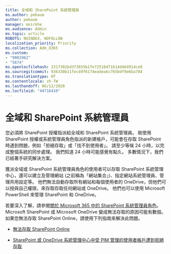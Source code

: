```yaml
---
title: 全域和 SharePoint 系統管理員
ms.author: pebaum
author: pebaum
manager: mnirkhe
ms.audience: Admin
ms.topic: article
ROBOTS: NOINDEX, NOFOLLOW
localization_priority: Priority
ms.collection: Adm_O365
ms.custom:
- "9002962"
- "5674"
ms.openlocfilehash: 231f302bd3f3655b1fe72518d71b14d464914ce0
ms.sourcegitcommit: 936330b11fec49f6174eadea6c765bdf9e6ba784
ms.translationtype: HT
ms.contentlocale: zh-TW
ms.lasthandoff: 06/12/2020
ms.locfileid: "44716410"
---
```

# <a name="global-and-sharepoint-admin"></a>全域和 SharePoint 系統管理員

您必須將 SharePoint 授權指派給全域和 SharePoint 系統管理員。 剛使用 SharePoint 授權或系統管理員角色指派的新建帳戶，可能會在存取 SharePoint 時遇到問題，例如「拒絕存取」或「找不到使用者」。 請至少等候 24 小時，以完成整個系統的同步處理。 我們知道 24 小時可能感覺有點久。 多數情況下，我們已經著手研究解決方案。

獲派全域或 SharePoint 系統管理員角色的使用者可以存取 SharePoint 系統管理中心，還可以建立及管理網站 (之前稱為「網站集合」)、指定網站系統管理員、管理共用設定等。 他們無法自動存取所有網站和每個使用者的 OneDrive，但他們可以授與自己權限，來存取存取任何網站或 OneDrive。 他們也可以使用 Microsoft PowerShell 來管理 SharePoint 和 OneDrive。

若要深入了解，請參閱[關於 Microsoft 365 中的 SharePoint 系統管理員角色](https://docs.microsoft.com/sharepoint/sharepoint-admin-role)。
Microsoft SharePoint 或 Microsoft OneDrive 變成無法存取的原因可能有數個。 如果您無法存取 SharePoint Online，請使用下列指南來解決此問題。

- [無法存取 SharePoint Online](https://docs.microsoft.com/sharepoint/troubleshoot/sharing-and-permissions/sharepoint-online-inaccessible)

- [SharePoint 或 OneDrive 系統管理中心中受 PIM 管理的使用者帳戶遭到拒絕存取](https://docs.microsoft.com/sharepoint/troubleshoot/administration/access-denied-to-pim-user-accounts)